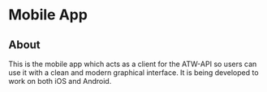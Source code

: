 # Mobile App
## About

This is the mobile app which acts as a client for the ATW-API so users can use it with a clean and modern graphical interface. It is being developed to work on both iOS and Android.